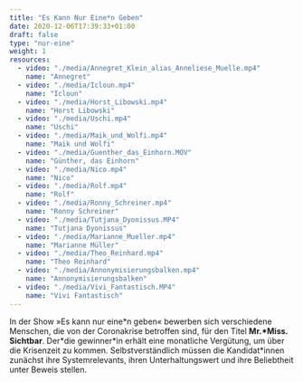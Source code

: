 ```yaml
---
title: "Es Kann Nur Eine*n Geben"
date: 2020-12-06T17:39:33+01:00
draft: false
type: "nur-eine"
weight: 1
resources: 
  - video: "./media/Annegret_Klein_alias_Anneliese_Muelle.mp4"
    name: "Annegret"
  - video: "./media/Icloun.mp4"
    name: "Icloun"
  - video: "./media/Horst_Libowski.mp4"
    name: "Horst Libowski"
  - video: "./media/Uschi.mp4"
    name: "Uschi"
  - video: "./media/Maik_und_Wolfi.mp4"
    name: "Maik und Wolfi"
  - video: "./media/Guenther_das_Einhorn.MOV"
    name: "Günther, das Einhorn"
  - video: "./media/Nico.mp4"
    name: "Nico"
  - video: "./media/Rolf.mp4"
    name: "Rolf"
  - video: "./media/Ronny_Schreiner.mp4"
    name: "Ronny Schreiner"
  - video: "./media/Tutjana_Dyonissus.MP4"
    name: "Tutjana Dyonissus"
  - video: "./media/Marianne_Mueller.mp4"
    name: "Marianne Müller"
  - video: "./media/Theo_Reinhard.mp4"
    name: "Theo Reinhard"
  - video: "./media/Annonymisierungsbalken.mp4"
    name: "Annonymisierungsbalken"
  - video: "./media/Vivi_Fantastisch.MP4"
    name: "Vivi Fantastisch"
---
```


In der Show »Es kann nur eine\*n geben« bewerben sich verschiedene Menschen, die von der Coronakrise betroffen sind, für den Titel __Mr.\*Miss. Sichtbar__. Der\*die gewinner\*in erhält eine monatliche Vergütung, um über die Krisenzeit zu kommen. Selbstverständlich müssen die Kandidat*innen zunächst ihre Systemrelevants, ihren Unterhaltungswert und ihre Beliebtheit unter Beweis stellen.

